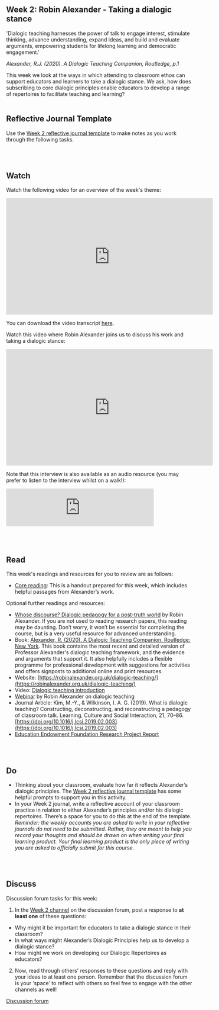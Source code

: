 ## Week 2: Robin Alexander - Taking a dialogic stance

'Dialogic teaching harnesses the power of talk to engage interest, stimulate thinking, advance understanding, expand ideas, and build and evaluate arguments, empowering students for lifelong learning and democratic engagement.' 

_Alexander, R.J. (2020). A Dialogic Teaching Companion, Routledge, p.1_

This week we look at the ways in which attending to classroom ethos can support educators and learners to take a dialogic stance. We ask, how does subscribing to core dialogic principles enable educators to develop a range of repertoires to facilitate teaching and learning? 
 
<br/><br/>
## Reflective Journal Template
Use the [Week 2 reflective journal template](https://mbrugha.github.io/fundamentals-of-ed-dialogue/img/Wk2_journal.docx) to make notes as you work through the following tasks. 

<br/><br/>
## Watch

Watch the following video for an overview of the week's theme:

<iframe width="560" height="315" src="https://www.youtube.com/embed/8fBfdon_VVY" title="YouTube video player" frameborder="0" allow="accelerometer; autoplay; clipboard-write; encrypted-media; gyroscope; picture-in-picture" allowfullscreen></iframe>

You can download the video transcript [here](https://mbrugha.github.io/fundamentals-of-ed-dialogue/img/Fundamentals_wk2_video_content.pdf).

Watch this video where Robin Alexander joins us to discuss his work and taking a dialogic stance:

<iframe width="560" height="315" src="https://www.youtube.com/embed/hmthnFURdEw" title="YouTube video player" frameborder="0" allow="accelerometer; autoplay; clipboard-write; encrypted-media; gyroscope; picture-in-picture" allowfullscreen></iframe>

Note that this interview is also available as an audio resource (you may prefer to listen to the interview whilst on a walk!):
<iframe src="https://anchor.fm/meaghan-brugha/embed/episodes/An-interview-with-Robin-Alexander-e1faidg/a-a7hck8c" height="102px" width="400px" frameborder="0" scrolling="no"></iframe>

<br/><br/>
## Read

This week's readings and resources for you to review are as follows:
* [Core reading](https://mbrugha.github.io/fundamentals-of-ed-dialogue/img/Wk2_handout.pdf): This is a handout prepared for this week, which includes helpful passages from Alexander’s work.

Optional further readings and resources:
*   [Whose discourse? Dialogic pedagogy for a post-truth world](http://robinalexander.org.uk/wp-content/uploads/2019/12/Alexander-DPJ-2019.pdf) by Robin Alexander. If you are not used to reading research papers, this reading may be daunting. Don’t worry, it won’t be essential for completing the course, but is a very useful resource for advanced understanding. 
*   Book: [Alexander, R. (2020). A Dialogic Teaching Companion. Routledge: New York](https://www.google.co.uk/books/edition/A_Dialogic_Teaching_Companion/7VjUDwAAQBAJ?hl=en&gbpv=1&dq=Alexander,+R.+(2020).+A+Dialogic+Teaching+Companion.+Routledge:+New+York&printsec=frontcover). This book contains the most recent and detailed version of Professor Alexander's dialogic teaching framework, and the evidence and arguments that support it. It also helpfully includes a flexible programme for professional development with suggestions for activities and offers signposts to additional online and print resources.
*   Website: [https://robinalexander.org.uk/dialogic-teaching/](https://robinalexander.org.uk/dialogic-teaching/)
*   Video: [Dialogic teaching introduction](https://www.youtube.com/watch?v=FjTVCTgrZLs)
*   [Webinar](https://my.chartered.college/2020/11/webinar-dialogic-teaching-revisited-more-important-now-than-ever/) by Robin Alexander on dialogic teaching
*   Journal Article: Kim, M.-Y., & Wilkinson, I. A. G. (2019). What is dialogic teaching? Constructing, deconstructing, and reconstructing a pedagogy of classroom talk. Learning, Culture and Social Interaction, 21, 70–86. [https://doi.org/10.1016/j.lcsi.2019.02.003](https://doi.org/10.1016/j.lcsi.2019.02.003)
*   [Education Endowment Foundation Research Project Report](http://robinalexander.org.uk/wp-content/uploads/2019/12/RPIE-2018-Alexander-dialogic-teaching.pdf)

<br/><br/>
## Do

* Thinking about your classroom, evaluate how far it reflects Alexander’s dialogic principles. The [Week 2 reflective journal template](https://mbrugha.github.io/fundamentals-of-ed-dialogue/img/Wk2_journal.docx) has some helpful prompts to support you in this activity.
* In your Week 2 journal, write a reflective account of your classroom practice in relation to either Alexander’s principles and/or his dialogic repertoires. There’s a space for you to do this at the end of the template. _Reminder: the weekly accounts you are asked to write in your reflective journals do not need to be submitted. Rather, they are meant to help you record your thoughts and should be drawn on when writing your final learning product. Your final learning product is the only piece of writing you are asked to officially submit for this course._

<br/><br/>
## Discuss

Discussion forum tasks for this week:

1. In the [Week 2 channel](https://www.edudialogue.org/forum/fundamentals-mooc/week-2-robin-alexander-taking-a-dialogic-stance/#post-387) on the discussion forum, post a response to **at least one** of these questions:
* Why might it be important for educators to take a dialogic stance in their classroom?
* In what ways might  Alexander’s Dialogic Principles help us to develop a dialogic stance?
* How might we work on developing our Dialogic Repertoires as educators?
2. Now, read through others' responses to these questions and reply with your ideas to at least one person. Remember that the discussion forum is your ‘space’ to reflect with others so feel free to engage with the other channels as well!

<a class="btn btn-primary" href="https://www.edudialogue.org/forum/"><i class="fa fa-home"></i> Discussion forum</a>
<br/><br/>
